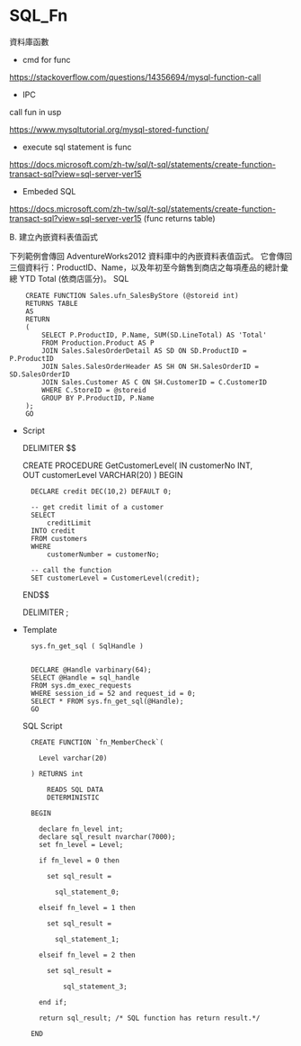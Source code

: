 # SQL_Fn
資料庫函數

* cmd for func

https://stackoverflow.com/questions/14356694/mysql-function-call

* IPC

call fun in usp

https://www.mysqltutorial.org/mysql-stored-function/

* execute sql statement is func

https://docs.microsoft.com/zh-tw/sql/t-sql/statements/create-function-transact-sql?view=sql-server-ver15

* Embeded SQL

https://docs.microsoft.com/zh-tw/sql/t-sql/statements/create-function-transact-sql?view=sql-server-ver15 (func returns table)


B. 建立內嵌資料表值函式

下列範例會傳回 AdventureWorks2012 資料庫中的內嵌資料表值函式。 它會傳回三個資料行：ProductID、Name，以及年初至今銷售到商店之每項產品的總計彙總 YTD Total (依商店區分)。
SQL


        CREATE FUNCTION Sales.ufn_SalesByStore (@storeid int)
        RETURNS TABLE
        AS
        RETURN
        (
            SELECT P.ProductID, P.Name, SUM(SD.LineTotal) AS 'Total'
            FROM Production.Product AS P
            JOIN Sales.SalesOrderDetail AS SD ON SD.ProductID = P.ProductID
            JOIN Sales.SalesOrderHeader AS SH ON SH.SalesOrderID = SD.SalesOrderID
            JOIN Sales.Customer AS C ON SH.CustomerID = C.CustomerID
            WHERE C.StoreID = @storeid
            GROUP BY P.ProductID, P.Name
        );
        GO

* Script

    DELIMITER $$

    CREATE PROCEDURE GetCustomerLevel(
        IN  customerNo INT,  
        OUT customerLevel VARCHAR(20)
    )
    BEGIN

        DECLARE credit DEC(10,2) DEFAULT 0;

        -- get credit limit of a customer
        SELECT 
            creditLimit 
        INTO credit
        FROM customers
        WHERE 
            customerNumber = customerNo;

        -- call the function 
        SET customerLevel = CustomerLevel(credit);
    END$$

    DELIMITER ;



* Template



        sys.fn_get_sql ( SqlHandle )  


        DECLARE @Handle varbinary(64);  
        SELECT @Handle = sql_handle   
        FROM sys.dm_exec_requests   
        WHERE session_id = 52 and request_id = 0;  
        SELECT * FROM sys.fn_get_sql(@Handle);  
        GO  


    SQL Script

        CREATE FUNCTION `fn_MemberCheck`(

          Level varchar(20)

        ) RETURNS int

            READS SQL DATA
            DETERMINISTIC

        BEGIN

          declare fn_level int;
          declare sql_result nvarchar(7000);
          set fn_level = Level;

          if fn_level = 0 then 

            set sql_result = 

              sql_statement_0;

          elseif fn_level = 1 then

            set sql_result = 

              sql_statement_1;

          elseif fn_level = 2 then

            set sql_result = 

                sql_statement_3; 

          end if;

          return sql_result; /* SQL function has return result.*/

        END

